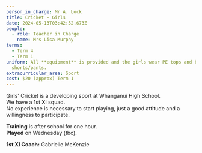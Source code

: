 ```yaml
---
person_in_charge: Mr A. Lock
title: Cricket - Girls
date: 2024-05-13T03:42:52.673Z
people:
  - role: Teacher in Charge
    name: Mrs Lisa Murphy
terms:
  - Term 4
  - Term 1
uniform: All **equipment** is provided and the girls wear PE tops and black
  shorts/pants.
extracurricular_area: Sport
cost: $20 (approx) Term 1
---
```

  
Girls' Cricket is a developing sport at Whanganui High School.  
We have a 1st XI squad.  
No experience is necessary to start playing, just a good attitude and a willingness to participate.

**Training** is after school for one hour.  
**Played** on Wednesday (tbc).

**1st XI Coach:** Gabrielle McKenzie
